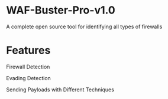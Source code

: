 # WAF-Buster-Pro-v1.0
A complete open source tool for identifying all types of firewalls
# Features
 Firewall Detection
 
 Evading Detection
 
 Sending Payloads with Different Techniques
